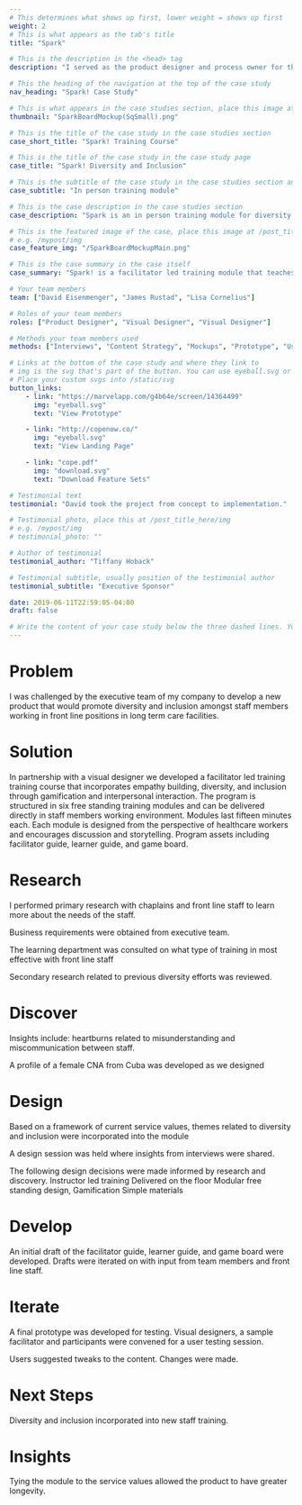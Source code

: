 ```yaml
---
# This determines what shows up first, lower weight = shows up first
weight: 2
# This is what appears as the tab's title
title: "Spark"

# This is the description in the <head> tag
description: "I served as the product designer and process owner for the project. I guided the product from initial concept to development."

# This the heading of the navigation at the top of the case study
nav_heading: "Spark! Case Study"

# This is what appears in the case studies section, place this image at the /static/img folder
thumbnail: "SparkBoardMockup(SqSmall).png"

# This is the title of the case study in the case studies section
case_short_title: "Spark! Training Course"

# This is the title of the case study in the case study page
case_title: "Spark! Diversity and Inclusion"

# This is the subtitle of the case study in the case studies section and the case study page
case_subtitle: "In person training module"

# This is the case description in the case studies section
case_description: "Spark is an in person training module for diversity and inclusion that uses gamification and storytelling to encourage empathy building and inclusion."

# This is the featured image of the case, place this image at /post_title_here/img folder
# e.g. /mypost/img
case_feature_img: "/SparkBoardMockupMain.png"

# This is the case summary in the case itself
case_summary: "Spark! is a facilitator led training module that teaches diversity and inclusion. The program is deployed through six free standing training modules lasting fifteen minutes each. The modules are designed to be empathetic to the needs of healthcare workers and teach diversity and inclusion to frontline care staff. Partnering with a development of the program assets including facility guide, learner guide, and game board."

# Your team members
team: ["David Eisenmenger", "James Rustad", "Lisa Cornelius"]

# Roles of your team members
roles: ["Product Designer", "Visual Designer", "Visual Designer"]

# Methods your team members used
methods: ["Interviews", "Content Strategy", "Mockups", "Prototype", "User Testing"]

# Links at the bottom of the case study and where they link to
# img is the svg that's part of the button. You can use eyeball.svg or download.svg
# Place your custom svgs into /static/svg
button_links:
    - link: "https://marvelapp.com/g4b64e/screen/14364499"
      img: "eyeball.svg"
      text: "View Prototype"

    - link: "http://copenow.co/"
      img: "eyeball.svg"
      text: "View Landing Page"

    - link: "cope.pdf"
      img: "download.svg"
      text: "Download Feature Sets"

# Testimonial text
testimonial: "David took the project from concept to implementation."

# Testimonial photo, place this at /post_title_here/img
# e.g. /mypost/img
# testimonial_photo: ""

# Author of testimonial
testimonial_author: "Tiffany Hoback"

# Testimonial subtitle, usually position of the testimonial author
testimonial_subtitle: "Executive Sponsor"

date: 2019-06-11T22:59:05-04:00
draft: false

# Write the content of your case study below the three dashed lines. You can use markdown and raw HTML.
---
```

# Problem
I was challenged by the executive team of my company to develop a new product that would promote diversity and inclusion amongst staff members working in front line positions in long term care facilities.

# Solution
In partnership with a visual designer we developed a facilitator led training training course that incorporates empathy building, diversity, and inclusion through gamification and interpersonal interaction. The program is structured in six free standing training modules and can be delivered directly in staff members working environment. Modules last fifteen minutes each. Each module is designed from the perspective of healthcare workers and encourages discussion and storytelling. Program assets including facilitator guide, learner guide, and game board.

# Research
I performed primary research with chaplains and front line staff to learn more about the needs of the staff.

Business requirements were obtained from executive team.

The learning department was consulted on what type of training in most effective with front line staff

Secondary research related to previous diversity efforts was reviewed.
# Discover
Insights include: heartburns related to misunderstanding and miscommunication between staff.

A profile of a female CNA from Cuba was developed as we designed

# Design
Based on a framework of current service values, themes related to diversity and inclusion were incorporated into the module

A design session was held where insights from interviews were shared.

The following design decisions were made informed by research and discovery. 
Instructor led training
Delivered on the floor
Modular free standing design, 
Gamification 
Simple materials
# Develop
An initial draft of the facilitator guide, learner guide, and game board were developed.
Drafts were iterated on with input from team members and front line staff.

# Iterate
A final prototype was developed for testing.
Visual designers, a sample facilitator and participants were convened for a user testing session.

Users suggested tweaks to the content. 
Changes were made.

# Next Steps
Diversity and inclusion incorporated into new staff training. 

# Insights
Tying the module to the service values allowed the product to have greater longevity.